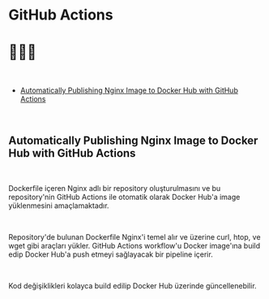 <h1 align="left">
GitHub Actions
</h1>

<h1 align="left">
🚀🚀🚀
</h1>

<br>

- [Automatically Publishing Nginx Image to Docker Hub with GitHub Actions](#automatically-publishing-nginx-image-to-docker-hub-with-github-actions)

<br>

## Automatically Publishing Nginx Image to Docker Hub with GitHub Actions

<br>

Dockerfile içeren Nginx adlı bir repository oluşturulmasını ve bu repository'nin GitHub Actions ile otomatik olarak Docker Hub'a image yüklenmesini amaçlamaktadır.

<br>

Repository'de bulunan Dockerfile Nginx'i temel alır ve üzerine curl, htop, ve wget gibi araçları yükler. GitHub Actions workflow'u Docker image'ına build edip Docker Hub'a push etmeyi sağlayacak bir pipeline içerir.

<br>

Kod değişiklikleri kolayca build edilip Docker Hub üzerinde güncellenebilir.